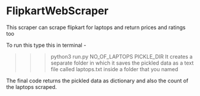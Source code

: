# FlipkartWebScraper
This scraper can scrape flipkart for laptops and return prices and ratings too

To run this type this in terminal -

>>>python3 run.py NO_OF_LAPTOPS PICKLE_DIR
It creates a separate folder in which it saves the pickled data as a text file called laptops.txt inside a folder that you named

The final code returns the pickled data as dictionary and also the count of the laptops scraped.

